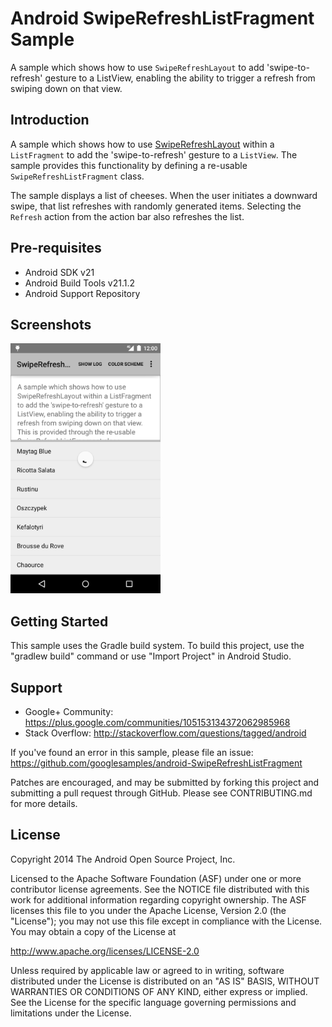 Android SwipeRefreshListFragment Sample
===================================

A sample which shows how to use `SwipeRefreshLayout` to add
'swipe-to-refresh' gesture to a ListView, enabling the ability to trigger a refresh
from swiping down on that view.

Introduction
------------

A sample which shows how to use
[SwipeRefreshLayout][1] within a `ListFragment` to add the 'swipe-to-refresh'
gesture to a `ListView`. The sample provides this functionality by defining a
re-usable `SwipeRefreshListFragment` class.

The sample displays a list of cheeses. When the user initiates a downward swipe,
that list refreshes with randomly generated items. Selecting the `Refresh`
action from the action bar also refreshes the list.

[1]: https://developer.android.com/reference/android/support/v4/widget/SwipeRefreshLayout.html

Pre-requisites
--------------

- Android SDK v21
- Android Build Tools v21.1.2
- Android Support Repository

Screenshots
-------------

<img src="screenshots/refresh.png" height="400" alt="Screenshot"/> 

Getting Started
---------------

This sample uses the Gradle build system. To build this project, use the
"gradlew build" command or use "Import Project" in Android Studio.

Support
-------

- Google+ Community: https://plus.google.com/communities/105153134372062985968
- Stack Overflow: http://stackoverflow.com/questions/tagged/android

If you've found an error in this sample, please file an issue:
https://github.com/googlesamples/android-SwipeRefreshListFragment

Patches are encouraged, and may be submitted by forking this project and
submitting a pull request through GitHub. Please see CONTRIBUTING.md for more details.

License
-------

Copyright 2014 The Android Open Source Project, Inc.

Licensed to the Apache Software Foundation (ASF) under one or more contributor
license agreements.  See the NOTICE file distributed with this work for
additional information regarding copyright ownership.  The ASF licenses this
file to you under the Apache License, Version 2.0 (the "License"); you may not
use this file except in compliance with the License.  You may obtain a copy of
the License at

http://www.apache.org/licenses/LICENSE-2.0

Unless required by applicable law or agreed to in writing, software
distributed under the License is distributed on an "AS IS" BASIS, WITHOUT
WARRANTIES OR CONDITIONS OF ANY KIND, either express or implied.  See the
License for the specific language governing permissions and limitations under
the License.

